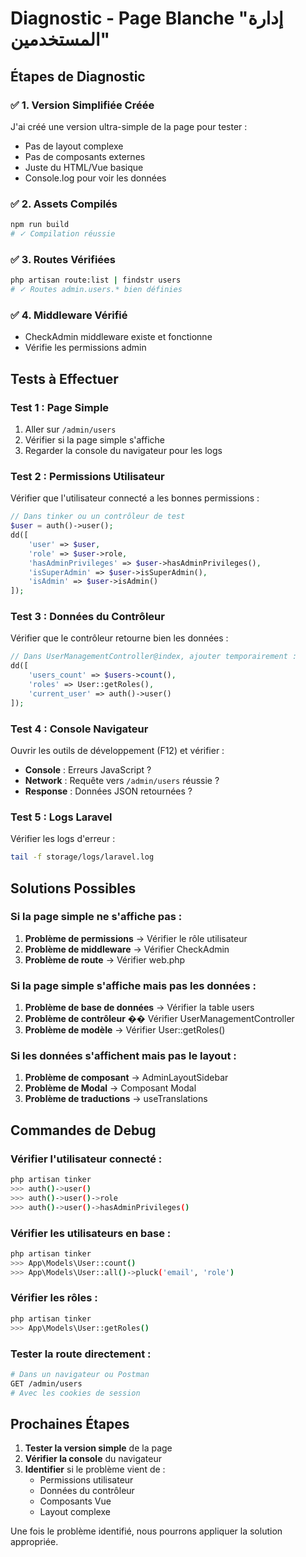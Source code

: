 # Diagnostic - Page Blanche "إدارة المستخدمين"

## Étapes de Diagnostic

### ✅ **1. Version Simplifiée Créée**
J'ai créé une version ultra-simple de la page pour tester :
- Pas de layout complexe
- Pas de composants externes
- Juste du HTML/Vue basique
- Console.log pour voir les données

### ✅ **2. Assets Compilés**
```bash
npm run build
# ✓ Compilation réussie
```

### ✅ **3. Routes Vérifiées**
```bash
php artisan route:list | findstr users
# ✓ Routes admin.users.* bien définies
```

### ✅ **4. Middleware Vérifié**
- CheckAdmin middleware existe et fonctionne
- Vérifie les permissions admin

## Tests à Effectuer

### **Test 1 : Page Simple**
1. Aller sur `/admin/users`
2. Vérifier si la page simple s'affiche
3. Regarder la console du navigateur pour les logs

### **Test 2 : Permissions Utilisateur**
Vérifier que l'utilisateur connecté a les bonnes permissions :
```php
// Dans tinker ou un contrôleur de test
$user = auth()->user();
dd([
    'user' => $user,
    'role' => $user->role,
    'hasAdminPrivileges' => $user->hasAdminPrivileges(),
    'isSuperAdmin' => $user->isSuperAdmin(),
    'isAdmin' => $user->isAdmin()
]);
```

### **Test 3 : Données du Contrôleur**
Vérifier que le contrôleur retourne bien les données :
```php
// Dans UserManagementController@index, ajouter temporairement :
dd([
    'users_count' => $users->count(),
    'roles' => User::getRoles(),
    'current_user' => auth()->user()
]);
```

### **Test 4 : Console Navigateur**
Ouvrir les outils de développement (F12) et vérifier :
- **Console** : Erreurs JavaScript ?
- **Network** : Requête vers `/admin/users` réussie ?
- **Response** : Données JSON retournées ?

### **Test 5 : Logs Laravel**
Vérifier les logs d'erreur :
```bash
tail -f storage/logs/laravel.log
```

## Solutions Possibles

### **Si la page simple ne s'affiche pas :**
1. **Problème de permissions** → Vérifier le rôle utilisateur
2. **Problème de middleware** → Vérifier CheckAdmin
3. **Problème de route** → Vérifier web.php

### **Si la page simple s'affiche mais pas les données :**
1. **Problème de base de données** → Vérifier la table users
2. **Problème de contrôleur** �� Vérifier UserManagementController
3. **Problème de modèle** → Vérifier User::getRoles()

### **Si les données s'affichent mais pas le layout :**
1. **Problème de composant** → AdminLayoutSidebar
2. **Problème de Modal** → Composant Modal
3. **Problème de traductions** → useTranslations

## Commandes de Debug

### **Vérifier l'utilisateur connecté :**
```bash
php artisan tinker
>>> auth()->user()
>>> auth()->user()->role
>>> auth()->user()->hasAdminPrivileges()
```

### **Vérifier les utilisateurs en base :**
```bash
php artisan tinker
>>> App\Models\User::count()
>>> App\Models\User::all()->pluck('email', 'role')
```

### **Vérifier les rôles :**
```bash
php artisan tinker
>>> App\Models\User::getRoles()
```

### **Tester la route directement :**
```bash
# Dans un navigateur ou Postman
GET /admin/users
# Avec les cookies de session
```

## Prochaines Étapes

1. **Tester la version simple** de la page
2. **Vérifier la console** du navigateur
3. **Identifier** si le problème vient de :
   - Permissions utilisateur
   - Données du contrôleur  
   - Composants Vue
   - Layout complexe

Une fois le problème identifié, nous pourrons appliquer la solution appropriée.